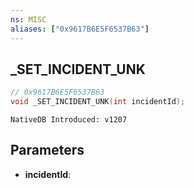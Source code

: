 ```yaml
---
ns: MISC
aliases: ["0x9617B6E5F6537B63"]
---
```

## _SET_INCIDENT_UNK

```c
// 0x9617B6E5F6537B63
void _SET_INCIDENT_UNK(int incidentId);
```

```
NativeDB Introduced: v1207
```

## Parameters
* **incidentId**:
